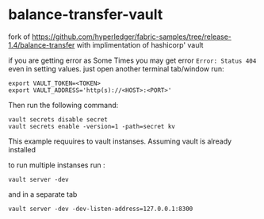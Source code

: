 # balance-transfer-vault
fork of https://github.com/hyperledger/fabric-samples/tree/release-1.4/balance-transfer with implimentation of hashicorp' vault

if you are getting error as 
Some Times you may get error ```Error: Status 404``` even in setting values. just open another terminal tab/window run:

```
export VAULT_TOKEN=<TOKEN> 
export VAULT_ADDRESS='http(s)://<HOST>:<PORT>'
````

Then run the following command:

```
vault secrets disable secret
vault secrets enable -version=1 -path=secret kv
```

This example requuires to vault instanses. Assuming vault is already installed

to run multiple instanses
run :
```
vault server -dev
```
and in a separate tab 
```
vault server -dev -dev-listen-address=127.0.0.1:8300
```
